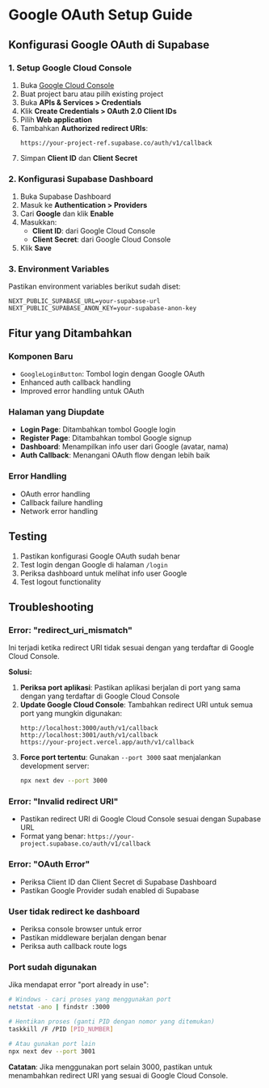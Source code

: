 # Google OAuth Setup Guide

## Konfigurasi Google OAuth di Supabase

### 1. Setup Google Cloud Console

1. Buka [Google Cloud Console](https://console.cloud.google.com/)
2. Buat project baru atau pilih existing project
3. Buka **APIs & Services > Credentials**
4. Klik **Create Credentials > OAuth 2.0 Client IDs**
5. Pilih **Web application**
6. Tambahkan **Authorized redirect URIs**:
   ```
   https://your-project-ref.supabase.co/auth/v1/callback
   ```
7. Simpan **Client ID** dan **Client Secret**

### 2. Konfigurasi Supabase Dashboard

1. Buka Supabase Dashboard
2. Masuk ke **Authentication > Providers**
3. Cari **Google** dan klik **Enable**
4. Masukkan:
   - **Client ID**: dari Google Cloud Console
   - **Client Secret**: dari Google Cloud Console
5. Klik **Save**

### 3. Environment Variables

Pastikan environment variables berikut sudah diset:

```env
NEXT_PUBLIC_SUPABASE_URL=your-supabase-url
NEXT_PUBLIC_SUPABASE_ANON_KEY=your-supabase-anon-key
```

## Fitur yang Ditambahkan

### Komponen Baru

- `GoogleLoginButton`: Tombol login dengan Google OAuth
- Enhanced auth callback handling
- Improved error handling untuk OAuth

### Halaman yang Diupdate

- **Login Page**: Ditambahkan tombol Google login
- **Register Page**: Ditambahkan tombol Google signup
- **Dashboard**: Menampilkan info user dari Google (avatar, nama)
- **Auth Callback**: Menangani OAuth flow dengan lebih baik

### Error Handling

- OAuth error handling
- Callback failure handling
- Network error handling

## Testing

1. Pastikan konfigurasi Google OAuth sudah benar
2. Test login dengan Google di halaman `/login`
3. Periksa dashboard untuk melihat info user Google
4. Test logout functionality

## Troubleshooting

### Error: "redirect_uri_mismatch"

Ini terjadi ketika redirect URI tidak sesuai dengan yang terdaftar di Google Cloud Console.

**Solusi:**

1. **Periksa port aplikasi**: Pastikan aplikasi berjalan di port yang sama dengan yang terdaftar di Google Cloud Console
2. **Update Google Cloud Console**: Tambahkan redirect URI untuk semua port yang mungkin digunakan:
   ```
   http://localhost:3000/auth/v1/callback
   http://localhost:3001/auth/v1/callback
   https://your-project.vercel.app/auth/v1/callback
   ```
3. **Force port tertentu**: Gunakan `--port 3000` saat menjalankan development server:
   ```bash
   npx next dev --port 3000
   ```

### Error: "Invalid redirect URI"

- Pastikan redirect URI di Google Cloud Console sesuai dengan Supabase URL
- Format yang benar: `https://your-project.supabase.co/auth/v1/callback`

### Error: "OAuth Error"

- Periksa Client ID dan Client Secret di Supabase Dashboard
- Pastikan Google Provider sudah enabled di Supabase

### User tidak redirect ke dashboard

- Periksa console browser untuk error
- Pastikan middleware berjalan dengan benar
- Periksa auth callback route logs

### Port sudah digunakan

Jika mendapat error "port already in use":

```bash
# Windows - cari proses yang menggunakan port
netstat -ano | findstr :3000

# Hentikan proses (ganti PID dengan nomor yang ditemukan)
taskkill /F /PID [PID_NUMBER]

# Atau gunakan port lain
npx next dev --port 3001
```

**Catatan**: Jika menggunakan port selain 3000, pastikan untuk menambahkan redirect URI yang sesuai di Google Cloud Console.
